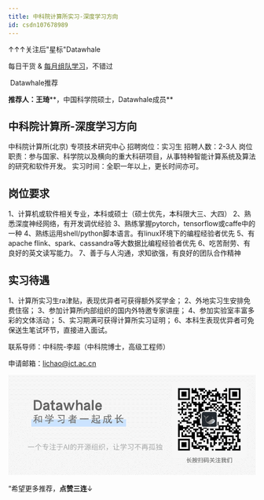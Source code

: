 ```yaml
---
title: 中科院计算所实习-深度学习方向
id: csdn107678989
---
```


↑↑↑关注后"星标"Datawhale

每日干货 & [每月组队学习](https://mp.weixin.qq.com/mp/appmsgalbum?__biz=MzIyNjM2MzQyNg%3D%3D&action=getalbum&album_id=1338040906536108033#wechat_redirect)，不错过

 Datawhale推荐 

**推荐人：王琦****，中国科学院硕士，Datawhale成员**

## 中科院计算所-深度学习方向  

中科院计算所(北京) 专项技术研究中心
招聘岗位：实习生
招聘人数：2-3人
岗位职责：参与国家、科学院以及横向的重大科研项目，从事特种智能计算系统及算法的研究和软件开发。
实习时间：全职一年以上，更长时间亦可。

## 岗位要求

1、计算机或软件相关专业，本科或硕士（硕士优先，本科限大三、大四）
2、熟悉深度神经网络，有开发调优经验
3、熟练掌握pytorch，tensorflow或caffe中的一种
4、熟练运用shell/python脚本语言。有linux环境下的编程经验者优先
5、有apache flink、spark、cassandra等大数据比编程经验者优先
6、吃苦耐劳、有良好的英文读写能力。
7、善于与人沟通，求知欲强，有良好的团队合作精神

## 实习待遇

1、计算所实习生ra津贴，表现优异者可获得额外奖学金；
2、外地实习生安排免费住宿；
3、参加计算所内部组织的国内外特邀专家讲座；
4、参加实验室丰富多彩的文体活动；
5、实习期满可获得计算所实习证明；
6、本科生表现优异者可免保送生笔试环节，直接进入面试。

联系导师：中科院-李超（中科院博士，高级工程师）

申请邮箱：lichao@ict.ac.cn

![](../img/ac1260bd6d55ebcd4401293b8b1ef5ff.png)

“希望更多推荐，**点****赞****三连**↓